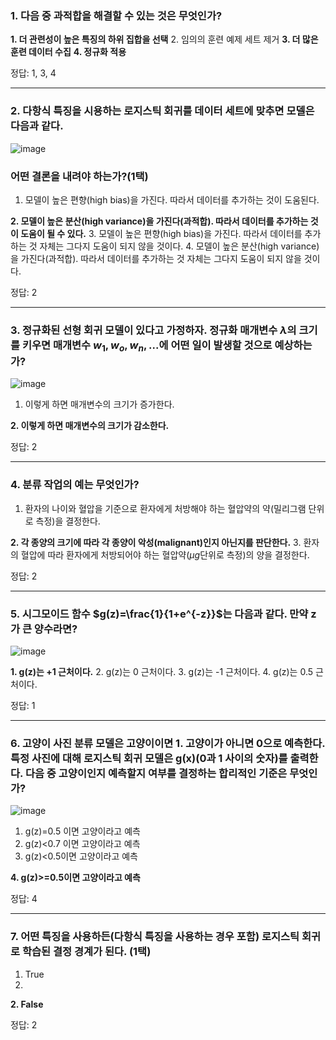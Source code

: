 ### 1. 다음 중 과적합을 해결할 수 있는 것은 무엇인가?
**1. 더 관련성이 높은 특징의 하위 집합을 선택**
2. 임의의 훈련 예제 세트 제거
**3. 더 많은 훈련 데이터 수집**
**4. 정규화 적용**

정답: 1, 3, 4

---

### 2. 다항식 특징을 시용하는 로지스틱 회귀를 데이터 세트에 맞추면 모델은 다음과 같다.
![image](https://github.com/qlkdkd/MachineLearning/assets/71871927/782ee8e7-5f39-4f5d-abbb-a0e3f5e6de27)
### 어떤 결론을 내려야 하는가?(1택)
1. 모델이 높은 편향(high bias)을 가진다. 따라서 데이터를 추가하는 것이 도움된다.

**2. 모델이 높은 분산(high variance)을 가진다(과적합). 따라서 데이터를 추가하는 것이 도움이 될 수 있다.**
3. 모델이 높은 편향(high bias)을 가진다. 따라서 데이터를 추가하는 것 자체는 그다지 도움이 되지 않을 것이다.
4. 모델이 높은 분산(high variance)을 가진다(과적합). 따라서 데이터를 추가하는 것 자체는 그다지 도움이 되지 않을 것이다.

정답: 2

---

### 3. 정규화된 선형 회귀 모델이 있다고 가정하자. 정규화 매개변수 $\lambda$의 크기를 키우면 매개변수 $w_1, w_o, w_n, ...$에 어떤 일이 발생할 것으로 예상하는가?
![image](https://github.com/qlkdkd/MachineLearning/assets/71871927/39ab9fcf-a4ab-4d58-aa8a-cc5e9b8773a1)
1. 이렇게 하면 매개변수의 크기가 증가한다.

**2. 이렇게 하면 매개변수의 크기가 감소한다.**

정답: 2

---

### 4. 분류 작업의 예는 무엇인가?
1. 환자의 나이와 혈압을 기준으로 환자에게 처방해야 하는 혈압약의 약(밀리그램 단위로 측정)을 결정한다.

**2. 각 종양의 크기에 따라 각 종양이 악성(malignant)인지 아닌지를 판단한다.**
3. 환자의 혈압에 따라 환자에게 처방되어야 하는 혈압약($\mu g$단위로 측정)의 양을 결정한다.

정답: 2

---
### 5. 시그모이드 함수 $g(z)=\frac{1}{1+e^{-z}}$는 다음과 같다. 만약 z가 큰 양수라면?
![image](https://github.com/qlkdkd/MachineLearning/assets/71871927/f88a561c-32ed-4c1a-ad23-e10f0325f69e)

**1. g(z)는 +1 근처이다.**
2. g(z)는 0 근처이다.
3. g(z)는 -1 근처이다.
4. g(z)는 0.5 근처이다.

정답: 1

---

### 6. 고양이 사진 분류 모델은 고양이이면 1. 고양이가 아니면 0으로 예측한다. 특정 사진에 대해 로지스틱 회귀 모델은 g(x)(0과 1 사이의 숫자)를 출력한다. 다음 중 고양이인지 예측할지 여부를 결정하는 합리적인 기준은 무엇인가?
![image](https://github.com/qlkdkd/MachineLearning/assets/71871927/88fc4b14-19e4-402a-867e-1859012fc53f)
1. g(z)=0.5 이면 고양이라고 예측
2. g(z)<0.7 이면 고양이라고 예측
3. g(z)<0.5이면 고양이라고 예측

**4. g(z)>=0.5이면 고양이라고 예측**

정답: 4

---

### 7. 어떤 특징을 사용하든(다항식 특징을 사용하는 경우 포함) 로지스틱 회귀로 학습된 결정 경계가 된다. (1택)
1. True
2. 
**2. False**

정답: 2
